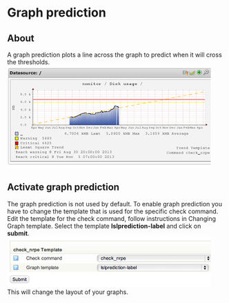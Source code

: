 # Graph prediction

## About

A graph prediction plots a line across the graph to predict when it will cross the thresholds.
![](attachments/16482348/16679163.png)

## Activate graph prediction

The graph prediction is not used by default. To enable graph prediction you have to change the template that is used for the specific check command.
 Edit the template for the check command, follow instructions in Changing Graph template.
 Select the template **lslprediction-label** and click on **submit**.
![](attachments/16482348/16679164.png)
 This will change the layout of your graphs.
